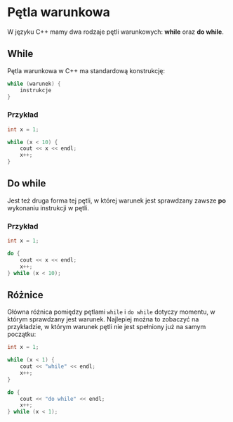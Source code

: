 # Pętla warunkowa

W języku C++ mamy dwa rodzaje pętli warunkowych: **while** oraz **do while**.

## While

Pętla warunkowa w C++ ma standardową konstrukcję:

```cpp
while (warunek) {
    instrukcje
}
```

### Przykład

```cpp
int x = 1;

while (x < 10) {
    cout << x << endl;
    x++;
}
```

## Do while

Jest też druga forma tej pętli, w której warunek jest sprawdzany zawsze **po** wykonaniu instrukcji w pętli.

### Przykład

```cpp
int x = 1;

do {
    cout << x << endl;
    x++;
} while (x < 10);
```

## Różnice

Główna różnica pomiędzy pętlami `while` i `do while` dotyczy momentu, w którym sprawdzany jest warunek. Najlepiej można to zobaczyć na przykładzie, w którym warunek pętli nie jest spełniony już na samym początku:

```cpp
int x = 1;

while (x < 1) {
    cout << "while" << endl;
    x++;
}

do {
    cout << "do while" << endl;
    x++;
} while (x < 1);
```
